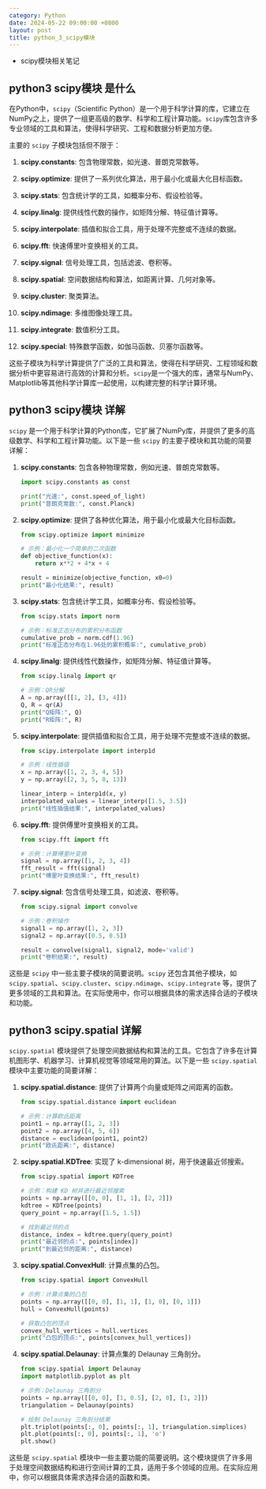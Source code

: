 ```yaml
---
category: Python
date: 2024-05-22 09:00:00 +0800
layout: post
title: python_3_scipy模块
---
```


+ scipy模块相关笔记

## python3 scipy模块 是什么

在Python中，`scipy`（Scientific Python）是一个用于科学计算的库，它建立在NumPy之上，提供了一组更高级的数学、科学和工程计算功能。`scipy`库包含许多专业领域的工具和算法，使得科学研究、工程和数据分析更加方便。

主要的 `scipy` 子模块包括但不限于：

1. **scipy.constants**: 包含物理常数，如光速、普朗克常数等。

2. **scipy.optimize**: 提供了一系列优化算法，用于最小化或最大化目标函数。

3. **scipy.stats**: 包含统计学的工具，如概率分布、假设检验等。

4. **scipy.linalg**: 提供线性代数的操作，如矩阵分解、特征值计算等。

5. **scipy.interpolate**: 插值和拟合工具，用于处理不完整或不连续的数据。

6. **scipy.fft**: 快速傅里叶变换相关的工具。

7. **scipy.signal**: 信号处理工具，包括滤波、卷积等。

8. **scipy.spatial**: 空间数据结构和算法，如距离计算、几何对象等。

9. **scipy.cluster**: 聚类算法。

10. **scipy.ndimage**: 多维图像处理工具。

11. **scipy.integrate**: 数值积分工具。

12. **scipy.special**: 特殊数学函数，如伽马函数、贝塞尔函数等。

这些子模块为科学计算提供了广泛的工具和算法，使得在科学研究、工程领域和数据分析中更容易进行高效的计算和分析。`scipy`是一个强大的库，通常与NumPy、Matplotlib等其他科学计算库一起使用，以构建完整的科学计算环境。

## python3 scipy模块 详解

`scipy` 是一个用于科学计算的Python库，它扩展了NumPy库，并提供了更多的高级数学、科学和工程计算功能。以下是一些 `scipy` 的主要子模块和其功能的简要详解：

1. **scipy.constants**: 包含各种物理常数，例如光速、普朗克常数等。

   ```python
   import scipy.constants as const

   print("光速:", const.speed_of_light)
   print("普朗克常数:", const.Planck)
   ```

2. **scipy.optimize**: 提供了各种优化算法，用于最小化或最大化目标函数。

   ```python
   from scipy.optimize import minimize

   # 示例：最小化一个简单的二次函数
   def objective_function(x):
       return x**2 + 4*x + 4

   result = minimize(objective_function, x0=0)
   print("最小化结果:", result)
   ```

3. **scipy.stats**: 包含统计学工具，如概率分布、假设检验等。

   ```python
   from scipy.stats import norm

   # 示例：标准正态分布的累积分布函数
   cumulative_prob = norm.cdf(1.96)
   print("标准正态分布在1.96处的累积概率:", cumulative_prob)
   ```

4. **scipy.linalg**: 提供线性代数操作，如矩阵分解、特征值计算等。

   ```python
   from scipy.linalg import qr

   # 示例：QR分解
   A = np.array([[1, 2], [3, 4]])
   Q, R = qr(A)
   print("Q矩阵:", Q)
   print("R矩阵:", R)
   ```

5. **scipy.interpolate**: 提供插值和拟合工具，用于处理不完整或不连续的数据。

   ```python
   from scipy.interpolate import interp1d

   # 示例：线性插值
   x = np.array([1, 2, 3, 4, 5])
   y = np.array([2, 3, 5, 8, 13])

   linear_interp = interp1d(x, y)
   interpolated_values = linear_interp([1.5, 3.5])
   print("线性插值结果:", interpolated_values)
   ```

6. **scipy.fft**: 提供傅里叶变换相关的工具。

   ```python
   from scipy.fft import fft

   # 示例：计算傅里叶变换
   signal = np.array([1, 2, 3, 4])
   fft_result = fft(signal)
   print("傅里叶变换结果:", fft_result)
   ```

7. **scipy.signal**: 包含信号处理工具，如滤波、卷积等。

   ```python
   from scipy.signal import convolve

   # 示例：卷积操作
   signal1 = np.array([1, 2, 3])
   signal2 = np.array([0.5, 0.5])

   result = convolve(signal1, signal2, mode='valid')
   print("卷积结果:", result)
   ```

这些是 `scipy` 中一些主要子模块的简要说明。`scipy` 还包含其他子模块，如 `scipy.spatial`、`scipy.cluster`、`scipy.ndimage`、`scipy.integrate` 等，提供了更多领域的工具和算法。在实际使用中，你可以根据具体的需求选择合适的子模块和功能。

## python3 scipy.spatial 详解

`scipy.spatial` 模块提供了处理空间数据结构和算法的工具。它包含了许多在计算机图形学、机器学习、计算机视觉等领域常用的算法。以下是一些 `scipy.spatial` 模块中主要功能的简要详解：

1. **scipy.spatial.distance**: 提供了计算两个向量或矩阵之间距离的函数。

   ```python
   from scipy.spatial.distance import euclidean

   # 示例：计算欧氏距离
   point1 = np.array([1, 2, 3])
   point2 = np.array([4, 5, 6])
   distance = euclidean(point1, point2)
   print("欧氏距离:", distance)
   ```

2. **scipy.spatial.KDTree**: 实现了 k-dimensional 树，用于快速最近邻搜索。

   ```python
   from scipy.spatial import KDTree

   # 示例：构建 KD 树并进行最近邻搜索
   points = np.array([[0, 0], [1, 1], [2, 2]])
   kdtree = KDTree(points)
   query_point = np.array([1.5, 1.5])

   # 找到最近邻的点
   distance, index = kdtree.query(query_point)
   print("最近邻的点:", points[index])
   print("到最近邻的距离:", distance)
   ```

3. **scipy.spatial.ConvexHull**: 计算点集的凸包。

   ```python
   from scipy.spatial import ConvexHull

   # 示例：计算点集的凸包
   points = np.array([[0, 0], [1, 1], [1, 0], [0, 1]])
   hull = ConvexHull(points)

   # 获取凸包的顶点
   convex_hull_vertices = hull.vertices
   print("凸包的顶点:", points[convex_hull_vertices])
   ```

4. **scipy.spatial.Delaunay**: 计算点集的 Delaunay 三角剖分。

   ```python
   from scipy.spatial import Delaunay
   import matplotlib.pyplot as plt

   # 示例：Delaunay 三角剖分
   points = np.array([[0, 0], [1, 0.5], [2, 0], [1, 2]])
   triangulation = Delaunay(points)

   # 绘制 Delaunay 三角剖分结果
   plt.triplot(points[:, 0], points[:, 1], triangulation.simplices)
   plt.plot(points[:, 0], points[:, 1], 'o')
   plt.show()
   ```

这些是 `scipy.spatial` 模块中一些主要功能的简要说明。这个模块提供了许多用于处理空间数据结构和进行空间计算的工具，适用于多个领域的应用。在实际应用中，你可以根据具体需求选择合适的函数和类。